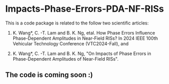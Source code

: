 # Impacts-Phase-Errors-PDA-NF-RISs

This is a code package is related to the follow two scientific articles:

1) K. Wang*, C. -T. Lam and B. K. Ng, etal. How Phase Errors Influence Phase-Dependent Amplitudes in Near-Field RISs? In 2024 IEEE 100th Vehicular Technology Conference (VTC2024-Fall), and

2) K. Wang*, C. -T. Lam and B. K. Ng, "On Impacts of Phase Errors in Phase-Dependent Amplitudes of Near-Field RISs".

## The code is coming soon :)
